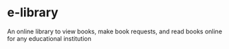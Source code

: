 # e-library
An online library to view books, make book requests, and read books online for any educational institution
